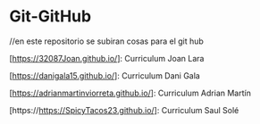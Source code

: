 # Git-GitHub

//en este repositorio se subiran cosas para el git hub

[https://32087Joan.github.io/]: Curriculum Joan Lara

[https://danigala15.github.io/]: Curriculum Dani Gala

[https://adrianmartinviorreta.github.io/]: Curriculum Adrian Martín

[https://https://SpicyTacos23.github.io/]: Curriculum Saul Solé
